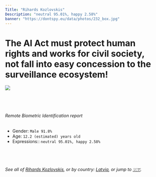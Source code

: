 ```yaml
---
Title: "Rihards Kozlovskis"
Description: "neutral 95.01%, happy 2.58%"
banner: "https://dontspy.eu/data/photos/232_box.jpg"
---
```


# The AI Act must protect human rights and works for civil society, not fall into easy concession to the surveillance ecosystem!

<link rel="stylesheet" type="text/css" href="/css/blog.css" />

<div class="is-fake" hidden>

_This is a **fake picture**_, we collect these anyway [because the AI Act](why-deepfake) negotiation moves in a way that would create more mess in our lives! for a longer explanation, read [The Dual Threat: How Losing the Biometric Battle Fuels Deepfake Proliferation](/blog/the-dual-threat-how-losing-the-biometric-battle-fuels-deepfake-proliferation/)

</div>

<!-- <img src="https://dontspy.eu/data/photos/54_box.jpg" /> -->
<img src="https://dontspy.eu/data/photos/232_box.jpg" />

## <br>

###### Remote Biometric Identification report

* <span class="label">Gender:</span> `Male 91.8%`
* <span class="label">Age:</span> `12.2 (estimated) years old`
* <span class="label">Expressions::</span> `neutral 95.01%, happy 2.58%`

## <br>

###### See all of [Rihards Kozlovskis](/policymaker#Rihards%20Kozlovskis), or by country: [Latvia](/country#Latvia), or jump to [🇮🇹](/x/74).

## <br>